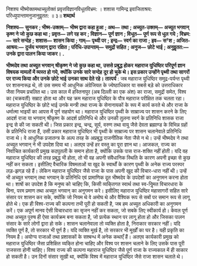  

निशश्य भीष्मोक्तमथाच्युतोक्तं प्रवृत्तविज्ञानविधूतविभ्रम: । शशास गामिन्द्र इवाजिताश्रय: परिध्युपान्तामनुजानुवॢतत: ॥ ३॥ **शब्दार्थ** 

**निशश्य—** **सुनकर** **; भीष्म-उक्तम्—** **भीष्म द्वारा कहा हुआ** **; अथ—** **तथा** **; अच्युत-उक्तम्—** **अच्युत भगवान् कृष्ण ने जो** **कुछ कहा था** **; प्रवृत्त—** **लगे रह कर** **; विज्ञान—** **पूर्ण ज्ञान** **; विधूत—** **पूर्ण रूप से धुल गये** **; विभ्रम:—** **सारे सन्देह** **;** **शशास—** **शासन किया** **; गाम्—** **पृथ्वी पर** **; इन्द्र—** **स्वर्ग का राजा** **; इव—** **स²श** **; अजित-आश्रय:—** **दुर्जय भगवान् द्वारा** **रक्षित** **; परिधि-उपान्ताम्—** **समुद्रों सहित** **; अनुज—** **छोटे भाई** **; अनुवॢतत:—** **उनके द्वारा पालन किया जाकर।** **.** 

**भीष्मदेव तथा अच्युत भगवान् श्रीकृष्ण ने जो कुछ कहा था, उससे प्रबुद्ध होकर** **महाराज युधिष्ठिर परिपूर्ण ज्ञान विषयक मामलों में व्यस्त हो गये, क्योंकि उनके सारे सन्देह** **दूर हो चुके थे। इस प्रकार उन्होंने पृथ्वी तथा सागरों पर राज्य किया और उनके छोटे भाई** **उनका साथ देते रहे।** **तात्पर्य** : जब महाराज युधिष्ठिर समुद्र-पर्यन्त पृथ्वी पर शासनारूढ़ थे, तो उस समय भी आधुनिक अंग्रेजियत के ज्येष्ठाधिकार या सबसे बड़े को उत्तराधिकार जैसा नियम प्रचलित था। उस काल में हस्तिनापुर (अब दिल्ली का एक अंश) का राजा, समुद्रों समेत, विश्व का (चक्रवर्ती) सम्राट होता था और यह क्रम महाराज युधिष्ठिर के पौत्र महाराज परीक्षित तक चलता रहा। महाराज युधिष्ठिर के छोटे भाई उनके मन्त्री तथा राज्य के सेनानायकों के रूप में कार्य करते थे और राजा के धर्मात्मा भाइयों का आपस में पूर्ण सहयोग था। महाराज युधिष्ठिर पृथ्वी के साम्राज्य पर शासन करने के लिए आदर्श राजा या भगवान् श्रीकृष्ण के आदर्श प्रतिनिधि थे और उनकी तुलना स्वर्ग के प्रतिनिधि शासक राजा इन्द्र से की जा सकती थी। जिस प्रकार इन्द्र, चन्द्र, सूर्य, वरुण तथा वायु जैसे देवता ब्रह्माण्ड के विभिन्न ग्रहों के प्रतिनिधि राजा हैं, उसी प्रकार महाराज युधिष्ठिर भी पृथ्वी के साम्राज्य पर शासन चलानेवाले प्रतिनिधि राजा थे। वे आधुनिक प्रजातन्त्र के अल्प तरह के अप्रबुद्ध राजनीतिक नेता जैसे न थे। उन्हें भीष्मदेव ने तथा अच्युत भगवान् ने भी उपदेश दिया था। अतएव उन्हें हर वस्तु का पूरा ज्ञान था। आजकल, राज्य का निर्वाचित कार्यकारी प्रमुख कठपुतली के समान होता है, क्योंकि उसके पास राज-शक्ति नहीं होती। यदि वह महाराज युधिष्ठिर की तरह प्रबुद्ध भी होता, तो भी वह अपनी संवैधानिक स्थिति के कारण अपनी इच्छा से कुछ नहीं कर सकता। इसीलिए वैचारिक विषमताओं या खुद के स्वार्थों के कारण पृथ्वी के अनेक राज्य परस्पर लड़-झगड़ रहे हैं। लेकिन महाराज युधिष्ठिर जैसे राजा के पास अपनी खुद की विचार-धारा नहीं थी। उन्हें भी अच्युत भगवान् तथा भगवान् के प्रतिनिधि एवं प्रामाणिक दूत भीष्मदेव के उपदेशों का अनुगमन करना होता था। शाषों का उपदेश है कि मनुष्य को चाहिए कि, किसी व्यकि्तगत स्वार्थ तथा स्व-निॢमत विचारधारा के बिना, परम प्रमाण तथा अच्युत भगवान् का अनुगमन करे। इसीलिए महाराज युधिष्ठिर महासागरों सहित सारे संसार पर शासन कर सके, क्योंकि जो नियम थे वे अमोघ थे और वैश्विक रूप से सबों पर समान रूप से लागू होते थे। एक ही विश्व-राज्य की कल्पना तभी पूरी हो सकती है, जब हम अच्युत अधिकारी का अनुगमन करें। एक अपूर्ण मानव ऐसी विचारधारा का सृजन नहीं कर सकता, जो सबके लिए स्वीकार्य हो। केवल पूर्ण तथा अच्युत पुरुष ही ऐसा कार्यक्रम बना सकता है, जो प्रत्येक स्थान पर लागू होता हो और जिसका पालन संसार के सारे लोगों द्वारा हो सके। शासन चलानेवाला तो व्यक्ति होता है, निराकार सरकार नहीं। यदि व्यक्ति पूर्ण है, तो सरकार भी पूर्ण है। यदि व्यक्ति मूर्ख है, तो सरकार भी मूर्खों का घर है। यही प्रकृति का नियम है। अयोग्य राजाओं तथा प्रशासकों के सश्बन्ध में अनेक कथाएँ हैं। अतएव कार्यकारी प्रमुख को महाराज युधिष्ठिर जैसा प्रशिक्षित व्यकि्त होना चाहिए और विश्व पर शासन चलाने के लिए उसके पास पूरी राजसत्ता होनी चाहिए। विश्व राज्य की कल्पना महाराज युधिष्ठिर जैसे पूर्ण राजा के राज्यकाल में ही साकार हो सकती है। उन दिनों संसार सुखी था, क्योंकि विश्व में महाराज युधिष्ठिर जैसे राजा शासन चलाते थे। 